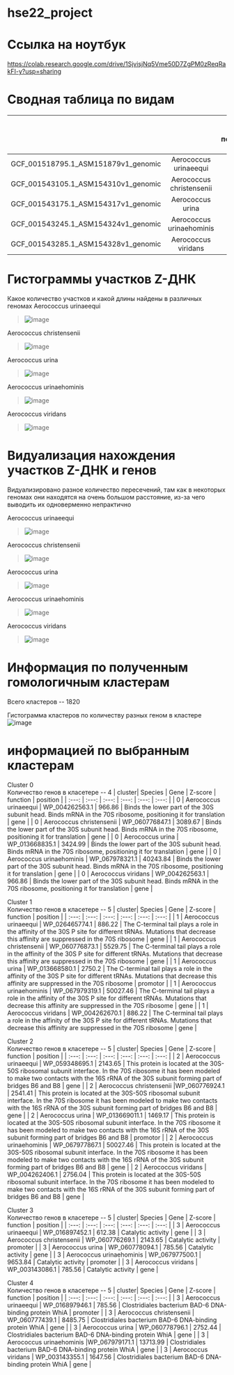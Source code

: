 # hse22_project

# Ссылка на ноутбук
https://colab.research.google.com/drive/1SjvisjNq5Vme50D7ZgPM0zReqRakFI-y?usp=sharing

# Сводная таблица по видам

|  |  | количество последовательностей| Общая длина последовательностей |Количество найденных участков Z-днк | Общая длина | Процент покрытия генами | Количество генов |
| :---: | :---: | :---: | :---: | :---: | :---: | :---: | :---: |
| GCF_001518795.1_ASM151879v1_genomic | Aerococcus urinaeequi | 1(полный геном) | 2054328 | 1511 | 16327 | 85.590 | 1922 |
| GCF_001543105.1_ASM154310v1_genomic | Aerococcus christensenii | 1(полный геном) | 1634920 |1067 | 11551 | 87.009 | 1581 |
| GCF_001543175.1_ASM154317v1_genomic | Aerococcus urina | 1(полный геном) | 1974262 | 689 | 7431 | 86.675 | 1808|
| GCF_001543245.1_ASM154324v1_genomic | Aerococcus urinaehominis | 1(полный геном) | 1831400 |1095 | 11691 | 87.547 | 1718 |
| GCF_001543285.1_ASM154328v1_genomic | Aerococcus viridans | 1(полный геном) | 2199877 |1599 | 17273 | 83.898 | 2066 |

# Гистограммы участков Z-ДНК
Какое количество участков и какой длины найдены в различных геномах
Aerococcus urinaeequi
>![image](https://user-images.githubusercontent.com/65420132/173385548-2102f18a-1103-4110-93b6-1a83896b662d.png)  

Aerococcus christensenii
>![image](https://user-images.githubusercontent.com/65420132/173385739-f0c67e80-63ea-464a-8b60-1069a8613de7.png)

Aerococcus urina
>![image](https://user-images.githubusercontent.com/65420132/173385781-4b500119-2460-4465-b8f1-a62db4c337aa.png)

Aerococcus urinaehominis
>![image](https://user-images.githubusercontent.com/65420132/173385823-9c38783b-1999-4e06-b323-19187a16703e.png)

Aerococcus viridans
>![image](https://user-images.githubusercontent.com/65420132/173385904-e8b9943a-0441-4e36-a9c0-7b02654659b1.png)

# Видуализация нахождения участков Z-ДНК и генов
Видуализировано разное количество пересечений, там как в некоторых геномах они находятся на очень большом расстояние, из-за чего выводить их одноверменно непрактично  

Aerococcus urinaeequi
>![image](https://user-images.githubusercontent.com/65420132/173386688-deba7d75-1680-4895-9dd3-cce472a19347.png)

Aerococcus christensenii
>![image](https://user-images.githubusercontent.com/65420132/173386965-81df9408-be73-4fda-9e8e-b9d6e44ade66.png)

Aerococcus urina
>![image](https://user-images.githubusercontent.com/65420132/173387028-b43f7cc5-2169-4c48-9753-09129cbe4984.png)

Aerococcus urinaehominis
>![image](https://user-images.githubusercontent.com/65420132/173387062-f590fe45-ca32-469d-82e4-bc403b7d8dbf.png)

Aerococcus viridans
>![image](https://user-images.githubusercontent.com/65420132/173387113-6c6098c1-c673-4a70-81cf-983f276e7ab1.png)

# Информация по полученным гомологичным кластерам

Всего кластеров -- 1820

Гистограмма кластеров по количеству разных геном в кластере
![image](https://user-images.githubusercontent.com/65420132/173388296-b59e4f0f-0b5b-4ee9-ba75-5dd718239b5e.png)

# информацией по выбранным кластерам
Cluster 0  
Количество генов в класетере -- 4
| cluster| Species | Gene | Z-score  | function | position |
| :---: | :---: | :---: | :---: | :---: | :---: |
| 0 | Aerococcus urinaeequi | WP_004262563.1 | 966.86 | Binds the lower part of the 30S subunit head. Binds mRNA in the 70S ribosome, positioning it for translation | gene |
| 0 | Aerococcus christensenii | WP_060776847.1 | 3089.67 | Binds the lower part of the 30S subunit head. Binds mRNA in the 70S ribosome, positioning it for translation | gene |
| 0 | Aerococcus urina | WP_013668835.1 | 3424.99 | Binds the lower part of the 30S subunit head. Binds mRNA in the 70S ribosome, positioning it for translation | gene |
| 0 | Aerococcus urinaehominis | WP_067978321.1	 | 40243.84 | Binds the lower part of the 30S subunit head. Binds mRNA in the 70S ribosome, positioning it for translation | gene |
| 0 | Aerococcus viridans | WP_004262563.1 | 966.86 | Binds the lower part of the 30S subunit head. Binds mRNA in the 70S ribosome, positioning it for translation | gene |


Cluster 1  
Количество генов в класетере -- 5
| cluster| Species | Gene | Z-score  | function | position |
| :---: | :---: | :---: | :---: | :---: | :---: |
| 1 | Aerococcus urinaeequi | WP_026465774.1 | 886.22 | The C-terminal tail plays a role in the affinity of the 30S P site for different tRNAs. Mutations that decrease this affinity are suppressed in the 70S ribosome | gene |
| 1 | Aerococcus christensenii | WP_060776873.1	 | 5529.75 | The C-terminal tail plays a role in the affinity of the 30S P site for different tRNAs. Mutations that decrease this affinity are suppressed in the 70S ribosome | gene |
| 1 | Aerococcus urina | WP_013668580.1	 | 2750.2 | The C-terminal tail plays a role in the affinity of the 30S P site for different tRNAs. Mutations that decrease this affinity are suppressed in the 70S ribosome | promotor |
| 1 | Aerococcus urinaehominis | WP_067979319.1 | 50027.46 | The C-terminal tail plays a role in the affinity of the 30S P site for different tRNAs. Mutations that decrease this affinity are suppressed in the 70S ribosome | gene |
| 1 | Aerococcus viridans | WP_004262670.1 | 886.22 | The C-terminal tail plays a role in the affinity of the 30S P site for different tRNAs. Mutations that decrease this affinity are suppressed in the 70S ribosome | gene |


Cluster 2  
Количество генов в класетере -- 5
| cluster| Species | Gene | Z-score  | function | position |
| :---: | :---: | :---: | :---: | :---: | :---: |
| 2 | Aerococcus urinaeequi | WP_059348695.1 | 2143.65 | This protein is located at the 30S-50S ribosomal subunit interface. In the 70S ribosome it has been modeled to make two contacts with the 16S rRNA of the 30S subunit forming part of bridges B6 and B8 | gene |
| 2 | Aerococcus christensenii |WP_060776924.1	 | 2541.41 | This protein is located at the 30S-50S ribosomal subunit interface. In the 70S ribosome it has been modeled to make two contacts with the 16S rRNA of the 30S subunit forming part of bridges B6 and B8 | gene |
| 2 | Aerococcus urina | WP_013669011.1	 | 1469.17 | This protein is located at the 30S-50S ribosomal subunit interface. In the 70S ribosome it has been modeled to make two contacts with the 16S rRNA of the 30S subunit forming part of bridges B6 and B8 | promotor |
| 2 | Aerococcus urinaehominis | WP_067977867.1 | 50027.46 | This protein is located at the 30S-50S ribosomal subunit interface. In the 70S ribosome it has been modeled to make two contacts with the 16S rRNA of the 30S subunit forming part of bridges B6 and B8 | gene |
| 2 | Aerococcus viridans | WP_004262406.1 | 2756.04 | This protein is located at the 30S-50S ribosomal subunit interface. In the 70S ribosome it has been modeled to make two contacts with the 16S rRNA of the 30S subunit forming part of bridges B6 and B8 | gene |


Cluster 3  
Количество генов в класетере -- 5
| cluster| Species | Gene | Z-score  | function | position |
| :---: | :---: | :---: | :---: | :---: | :---: |
| 3 | Aerococcus urinaeequi | WP_016897452.1 | 612.38 | Catalytic activity | gene |
| 3 | Aerococcus christensenii | WP_060776269.1	 | 2143.65 | Catalytic activity | promoter |
| 3 | Aerococcus urina | WP_060778094.1	 | 785.56 | Catalytic activity | gene |
| 3 | Aerococcus urinaehominis | WP_067977500.1 | 9653.84 | Catalytic activity | promoter |
| 3 | Aerococcus viridans | WP_003143086.1 | 785.56 | Catalytic activity | gene |


Cluster 4  
Количество генов в класетере -- 5
| cluster| Species | Gene | Z-score  | function | position |
| :---: | :---: | :---: | :---: | :---: | :---: |
| 3 | Aerococcus urinaeequi | WP_016897946.1 | 785.56 | Clostridiales bacterium BAD-6 DNA-binding protein WhiA | promoter |
| 3 | Aerococcus christensenii | WP_060777439.1	 | 8485.75 | Clostridiales bacterium BAD-6 DNA-binding protein WhiA | gene |
| 3 | Aerococcus urina | WP_060778796.1 | 2752.44 | Clostridiales bacterium BAD-6 DNA-binding protein WhiA | gene |
| 3 | Aerococcus urinaehominis |WP_067979171.1 | 13713.99 | Clostridiales bacterium BAD-6 DNA-binding protein WhiA | gene |
| 3 | Aerococcus viridans | WP_003143355.1 | 1647.56 | Clostridiales bacterium BAD-6 DNA-binding protein WhiA | gene |
